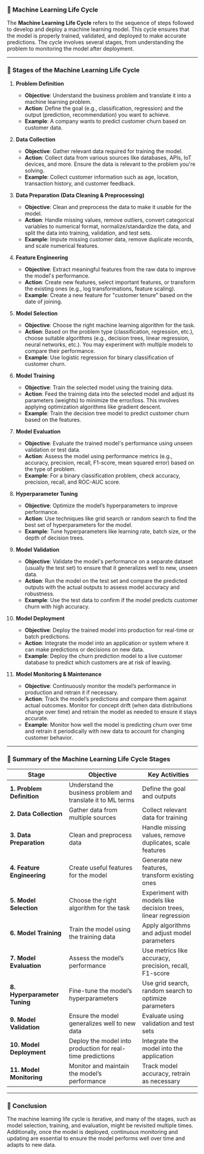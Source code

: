 ### **📌 Machine Learning Life Cycle**

The **Machine Learning Life Cycle** refers to the sequence of steps followed to develop and deploy a machine learning model. This cycle ensures that the model is properly trained, validated, and deployed to make accurate predictions. The cycle involves several stages, from understanding the problem to monitoring the model after deployment.

---

### **🚀 Stages of the Machine Learning Life Cycle**

1. **Problem Definition**
   - **Objective**: Understand the business problem and translate it into a machine learning problem.
   - **Action**: Define the goal (e.g., classification, regression) and the output (prediction, recommendation) you want to achieve.
   - **Example**: A company wants to predict customer churn based on customer data.

2. **Data Collection**
   - **Objective**: Gather relevant data required for training the model.
   - **Action**: Collect data from various sources like databases, APIs, IoT devices, and more. Ensure the data is relevant to the problem you're solving.
   - **Example**: Collect customer information such as age, location, transaction history, and customer feedback.

3. **Data Preparation (Data Cleaning & Preprocessing)**
   - **Objective**: Clean and preprocess the data to make it usable for the model.
   - **Action**: Handle missing values, remove outliers, convert categorical variables to numerical format, normalize/standardize the data, and split the data into training, validation, and test sets.
   - **Example**: Impute missing customer data, remove duplicate records, and scale numerical features.

4. **Feature Engineering**
   - **Objective**: Extract meaningful features from the raw data to improve the model's performance.
   - **Action**: Create new features, select important features, or transform the existing ones (e.g., log transformations, feature scaling).
   - **Example**: Create a new feature for "customer tenure" based on the date of joining.

5. **Model Selection**
   - **Objective**: Choose the right machine learning algorithm for the task.
   - **Action**: Based on the problem type (classification, regression, etc.), choose suitable algorithms (e.g., decision trees, linear regression, neural networks, etc.). You may experiment with multiple models to compare their performance.
   - **Example**: Use logistic regression for binary classification of customer churn.

6. **Model Training**
   - **Objective**: Train the selected model using the training data.
   - **Action**: Feed the training data into the selected model and adjust its parameters (weights) to minimize the error/loss. This involves applying optimization algorithms like gradient descent.
   - **Example**: Train the decision tree model to predict customer churn based on the features.

7. **Model Evaluation**
   - **Objective**: Evaluate the trained model's performance using unseen validation or test data.
   - **Action**: Assess the model using performance metrics (e.g., accuracy, precision, recall, F1-score, mean squared error) based on the type of problem.
   - **Example**: For a binary classification problem, check accuracy, precision, recall, and ROC-AUC score.

8. **Hyperparameter Tuning**
   - **Objective**: Optimize the model’s hyperparameters to improve performance.
   - **Action**: Use techniques like grid search or random search to find the best set of hyperparameters for the model.
   - **Example**: Tune hyperparameters like learning rate, batch size, or the depth of decision trees.

9. **Model Validation**
   - **Objective**: Validate the model's performance on a separate dataset (usually the test set) to ensure that it generalizes well to new, unseen data.
   - **Action**: Run the model on the test set and compare the predicted outputs with the actual outputs to assess model accuracy and robustness.
   - **Example**: Use the test data to confirm if the model predicts customer churn with high accuracy.

10. **Model Deployment**
    - **Objective**: Deploy the trained model into production for real-time or batch predictions.
    - **Action**: Integrate the model into an application or system where it can make predictions or decisions on new data.
    - **Example**: Deploy the churn prediction model to a live customer database to predict which customers are at risk of leaving.

11. **Model Monitoring & Maintenance**
    - **Objective**: Continuously monitor the model’s performance in production and retrain it if necessary.
    - **Action**: Track the model’s predictions and compare them against actual outcomes. Monitor for concept drift (when data distributions change over time) and retrain the model as needed to ensure it stays accurate.
    - **Example**: Monitor how well the model is predicting churn over time and retrain it periodically with new data to account for changing customer behavior.

---

### **🚀 Summary of the Machine Learning Life Cycle Stages**

| **Stage**                   | **Objective**                                                    | **Key Activities**                                             |
|-----------------------------|------------------------------------------------------------------|---------------------------------------------------------------|
| **1. Problem Definition**    | Understand the business problem and translate it to ML terms     | Define the goal and outputs                                    |
| **2. Data Collection**       | Gather data from multiple sources                               | Collect relevant data for training                             |
| **3. Data Preparation**      | Clean and preprocess data                                        | Handle missing values, remove duplicates, scale features       |
| **4. Feature Engineering**   | Create useful features for the model                             | Generate new features, transform existing ones                  |
| **5. Model Selection**       | Choose the right algorithm for the task                          | Experiment with models like decision trees, linear regression  |
| **6. Model Training**        | Train the model using the training data                          | Apply algorithms and adjust model parameters                   |
| **7. Model Evaluation**      | Assess the model’s performance                                   | Use metrics like accuracy, precision, recall, F1-score         |
| **8. Hyperparameter Tuning** | Fine-tune the model’s hyperparameters                             | Use grid search, random search to optimize parameters          |
| **9. Model Validation**      | Ensure the model generalizes well to new data                    | Evaluate using validation and test sets                        |
| **10. Model Deployment**    | Deploy the model into production for real-time predictions       | Integrate the model into the application                       |
| **11. Model Monitoring**     | Monitor and maintain the model’s performance                    | Track model accuracy, retrain as necessary                      |

---

### **📌 Conclusion**

The machine learning life cycle is iterative, and many of the stages, such as model selection, training, and evaluation, might be revisited multiple times. Additionally, once the model is deployed, continuous monitoring and updating are essential to ensure the model performs well over time and adapts to new data. 

